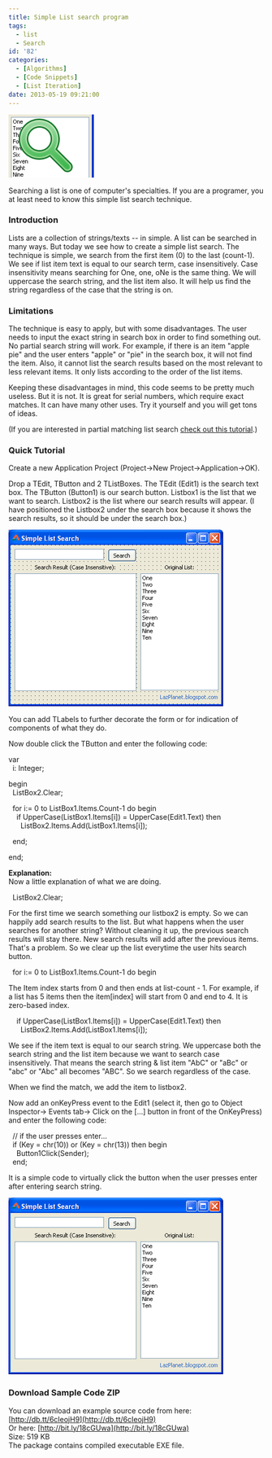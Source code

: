 ```yaml
---
title: Simple List search program
tags:
  - list
  - Search
id: '82'
categories:
  - [Algorithms]
  - [Code Snippets]
  - [List Iteration]
date: 2013-05-19 09:21:00
---
```


![Simple list search in Lazarus](simple-list-search-program/search-list-thumb.gif "Simple list search in Lazarus")

Searching a list is one of computer's specialties. If you are a programer, you at least need to know this simple list search technique.
<!-- more -->
  
  

### Introduction

Lists are a collection of strings/texts -- in simple. A list can be searched in many ways. But today we see how to create a simple list search. The technique is simple, we search from the first item (0) to the last (count-1). We see if list item text is equal to our search term, case insensitively. Case insensitivity means searching for One, one, oNe is the same thing. We will uppercase the search string, and the list item also. It will help us find the string regardless of the case that the string is on.  
  

### Limitations

The technique is easy to apply, but with some disadvantages. The user needs to input the exact string in search box in order to find something out. No partial search string will work. For example, if there is an item "apple pie" and the user enters "apple" or "pie" in the search box, it will not find the item. Also, it cannot list the search results based on the most relevant to less relevant items. It only lists according to the order of the list items.  
  
Keeping these disadvantages in mind, this code seems to be pretty much useless. But it is not. It is great for serial numbers, which require exact matches. It can have many other uses. Try it yourself and you will get tons of ideas.  
  
(If you are interested in partial matching list search [check out this tutorial](http://lazplanet.blogspot.com/2013/05/partial-list-search-technique.html).)  
  

### Quick Tutorial

Create a new Application Project (Project->New Project->Application->OK).  
  
Drop a TEdit, TButton and 2 TListBoxes. The TEdit (Edit1) is the search text box. The TButton (Button1) is our search button. Listbox1 is the list that we want to search. Listbox2 is the list where our search results will appear. (I have positioned the Listbox2 under the search box because it shows the search results, so it should be under the search box.)  
  

![Simple list search form in Lazarus form designer](simple-list-search-program/search-form.gif "Simple list search form in Lazarus form designer")

  
You can add TLabels to further decorate the form or for indication of components of what they do.  
  
Now double click the TButton and enter the following code:  
  

var  
  i: Integer;  
  
begin  
  ListBox2.Clear;  
  
  for i:= 0 to ListBox1.Items.Count-1 do begin  
    if UpperCase(ListBox1.Items\[i\]) = UpperCase(Edit1.Text) then  
      ListBox2.Items.Add(ListBox1.Items\[i\]);  
  
  end;  
  
end;

  
**Explanation:**  
Now a little explanation of what we are doing.  
  
  ListBox2.Clear;  
  
For the first time we search something our listbox2 is empty. So we can happily add search results to the list. But what happens when the user searches for another string? Without cleaning it up, the previous search results will stay there. New search results will add after the previous items. That's a problem. So we clear up the list everytime the user hits search button.  
  
  for i:= 0 to ListBox1.Items.Count-1 do begin  
  
The Item index starts from 0 and then ends at list-count - 1. For example, if a list has 5 items then the item\[index\] will start from 0 and end to 4. It is zero-based index.  
  
    if UpperCase(ListBox1.Items\[i\]) = UpperCase(Edit1.Text) then  
      ListBox2.Items.Add(ListBox1.Items\[i\]);  
  
We see if the item text is equal to our search string. We uppercase both the search string and the list item because we want to search case insensitively. That means the search string & list item "AbC" or "aBc" or "abc" or "Abc" all becomes "ABC". So we search regardless of the case.  
  
When we find the match, we add the item to listbox2.  
  
Now add an onKeyPress event to the Edit1 (select it, then go to Object Inspector-> Events tab-> Click on the \[...\] button in front of the OnKeyPress) and enter the following code:  
  

  // if the user presses enter...  
  if (Key = chr(10)) or (Key = chr(13)) then begin  
    Button1Click(Sender);  
  end;

  
It is a simple code to virtually click the button when the user presses enter after entering search string.  
  

![Simple list search in Lazarus (runtime)](simple-list-search-program/list-search-lazarus.gif "Simple list search in Lazarus (runtime)")

  
  

### Download Sample Code ZIP

You can download an example source code from here: [http://db.tt/6cIeojH9](http://db.tt/6cIeojH9)  
Or here: [http://bit.ly/18cGUwa](http://bit.ly/18cGUwa)  
Size: 519 KB  
The package contains compiled executable EXE file.